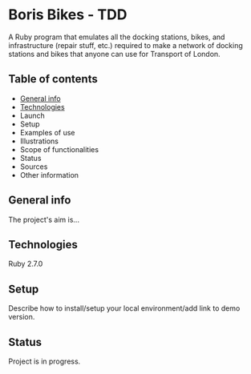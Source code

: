 # Boris Bikes - TDD
A Ruby program that emulates all the docking stations, bikes, and infrastructure (repair stuff, etc.) required to make a network of docking stations and bikes that anyone can use for Transport of London.
## Table of contents
* [General info](#general-info)
* [Technologies](#Technologies)
* Launch
* Setup
* Examples of use
* Illustrations
* Scope of functionalities
* Status
* Sources
* Other information
## General info
The project's aim is...
## Technologies
Ruby 2.7.0
## Setup
Describe how to install/setup your local environment/add link to demo version.
## Status
Project is in progress.